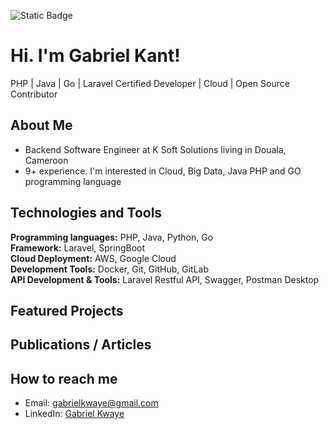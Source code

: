 ![Static Badge](https://img.shields.io/badge/Twitter-1DA1F2?style=for-the-badge&logo=twitter&logoColor=white&link=https%3A%2F%2Ftwitter.com%2Fgabykant)

# Hi. I'm Gabriel Kant!

PHP | Java | Go | Laravel Certified Developer | Cloud | Open Source Contributor

## About Me 

- Backend Software Engineer at K Soft Solutions living in Douala, Cameroon
- 9+ experience. I'm interested in Cloud, Big Data, Java PHP and GO programming language

## Technologies and Tools
__Programming languages:__ PHP, Java, Python, Go  
__Framework:__ Laravel, SpringBoot  
__Cloud Deployment:__ AWS, Google Cloud  
__Development Tools:__ Docker, Git, GitHub, GitLab  
__API Development & Tools:__ Laravel Restful API, Swagger, Postman Desktop  

## Featured Projects

## Publications / Articles

## How to reach me
- Email: gabrielkwaye@gmail.com
- LinkedIn: [Gabriel Kwaye](https://www.linkedin.com/in/gabriel-kwaye-kant/?lipi=urn%3Ali%3Apage%3Ad_flagship3_feed%3BjR1Z5qttSeCNxuC5yRt6kQ%3D%3D) 
